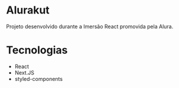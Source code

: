 # Alurakut 
Projeto desenvolvido durante a Imersão React promovida pela Alura.

# Tecnologias
- React
- Next.JS
- styled-components
